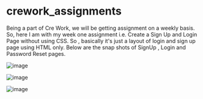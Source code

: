 # crework_assignments

Being a part of Cre Work, we will be getting assignment on a weekly basis. So, here I am with my week one assignment i.e. Create a Sign Up and Login Page without using CSS. So , basically it's just a layout of login and sign up page using HTML only. Below are the snap shots of SignUp , Login and Password Reset pages.

![image](https://user-images.githubusercontent.com/65460472/180640439-1fa550eb-6816-4963-baeb-4f05bff9ca2b.png)

![image](https://user-images.githubusercontent.com/65460472/180640475-e6d6394a-1d89-47a5-b216-c17126dc9df7.png)

![image](https://user-images.githubusercontent.com/65460472/180640518-1cb636f4-8774-46ab-8bae-cc337c9e835c.png)
